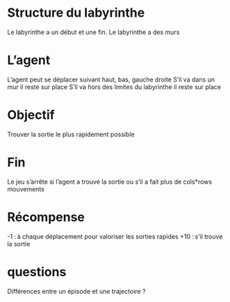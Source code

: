 # Structure du labyrinthe
Le labyrinthe a un début et une fin.
Le labyrinthe a des murs

# L’agent
L’agent peut se déplacer suivant haut, bas, gauche droite
S’il va dans un mur il reste sur place
S’il va hors des limites du labyrinthe il reste sur place

# Objectif
Trouver la sortie le plus rapidement possible

# Fin
Le jeu s’arrête si l’agent a trouvé la sortie ou s’il a fait plus de cols*rows mouvements

# Récompense
-1 : à chaque déplacement pour valoriser les sorties rapides
+10 : s’il trouve la sortie

# questions 
Différences entre un épisode et une trajectoire ?